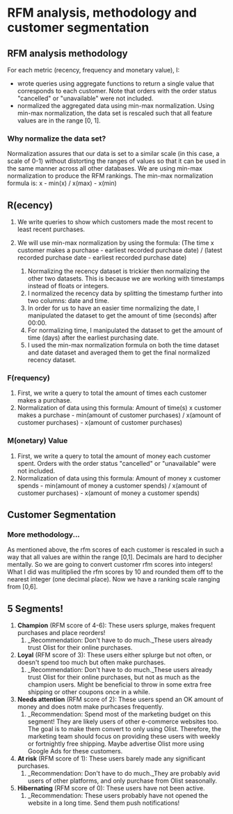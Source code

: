 # RFM analysis, methodology and customer segmentation

## RFM analysis methodology
For each metric (recency, frequency and monetary value), I:
- wrote queries using aggregate functions to return a single value that corresponds to each customer. Note that orders with the order status "cancelled" or "unavailable" were not included.  
- normalized the aggregated data using min-max normalization. Using min-max normalization, the data set is rescaled such that all feature values are in the range [0, 1]. 

### Why normalize the data set?
Normalization assures that our data is set to a similar scale (in this case, a scale of 0-1) without distorting the ranges of values so that it can be used in the same manner across all other databases.
We are using min-max normalization to produce the RFM rankings. The min-max normalization formula is: x - min(x) / x(max) - x(min)


## R(ecency)
1. We write queries to show which customers made the most recent to least recent purchases.
2. We will use min-max normalization by using the formula: (The time x customer makes a purchase - earliest recorded purchase date) / (latest recorded purchase date -  earliest recorded purchase date)

    1. Normalizing the recency dataset is trickier then normalizing the other two datasets. This is because we are working with timestamps instead of floats or integers.  
    2. I normalized the recency data by splitting the timestamp further into two columns: date and time. 
    3. In order for us to have an easier time normalizing the date, I manipulated the dataset to get the amount of time (seconds) after 00:00. 
    4. For normalizing time, I manipulated the dataset to get the amount of time (days) after the earliest purchasing date. 
    5. I used the min-max normalization formula on both the time dataset and date dataset and averaged them to get the final normalized recency dataset. 


### F(requency)
1. First, we write a query to total the amount of times each customer makes a purchase. 
2. Normalization of data using this formula: Amount of time(s) x customer makes a purchase - min(amount of customer purchases) / x(amount of customer purchases) - x(amount of customer purchases)



### M(onetary) Value
1. First, we write a query to total the amount of money each customer spent. Orders with the order status "cancelled" or "unavailable" were not included. 
2. Normalization of data using this formula: Amount of money x customer spends - min(amount of money a customer spends) / x(amount of customer purchases) - x(amount of money a customer spends)


## Customer Segmentation

### More methodology...
As mentioned above, the rfm scores of each customer is rescaled in such a way that all values are within the range [0,1]. Decimals are hard to decipher mentally. So we are going to convert customer rfm scores into integers! 
What I did was mulitiplied the rfm scores by 10 and rounded them off to the nearest integer (one decimal place). Now we have a ranking scale ranging from [0,6]. 

## 5 Segments!

1. **Champion** (RFM score of 4-6): These users splurge, makes frequent purchases and place reorders!
    1. _Recommendation: Don't have to do much._These users already trust Olist for their online purchases. 
2. **Loyal** (RFM score of 3): These users either splurge but not often, or doesn't spend too much but often make purchases. 
    1. _Recommendation: Don't have to do much._These users already trust Olist for their online purchases, but not as much as the champion users. Might be beneficial to throw in some extra free shipping or other coupons once in a while. 
3. **Needs attention** (RFM score of 2): These users spend an OK amount of money and does notm make purhcases frequently. 
    1. _Recommendation: Spend most of the marketing budget on this segment! They are likely users of other e-commerce websites too. The goal is to make them convert to only using Olist. Therefore, the marketing team should focus on providing these users with weekly or fortnightly free shipping. Maybe advertise Olist more using Google Ads for these customers. 
4. **At risk** (RFM score of 1): These users barely made any significant purchases. 
    1. _Recommendation: Don't have to do much._They are probably avid users of other platforms, and only purchase from Olist seasonally. 
5. **Hibernating** (RFM score of 0): These users have not been active. 
    1. _Recommendation: These users probably have not opened the website in a long time. Send them push notifications! 




